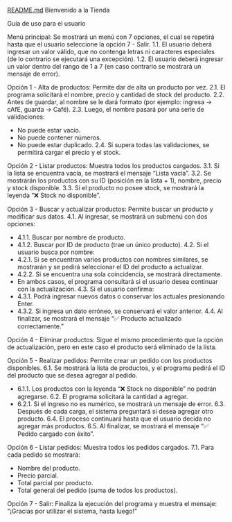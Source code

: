 [README.md](https://github.com/user-attachments/files/23107083/README.md)
Bienvenido a la Tienda

Guía de uso para el usuario

Menú principal:
Se mostrará un menú con 7 opciones, el cual se repetirá hasta que el usuario seleccione la opción 7 - Salir.
1.1. El usuario deberá ingresar un valor válido, que no contenga letras ni caracteres especiales (de lo contrario se ejecutará una excepción).
1.2. El usuario deberá ingresar un valor dentro del rango de 1 a 7 (en caso contrario se mostrará un mensaje de error).

Opción 1 - Alta de productos:
Permite dar de alta un producto por vez.
2.1. El programa solicitará el nombre, precio y cantidad de stock del producto.
2.2. Antes de guardar, al nombre se le dará formato (por ejemplo: ingresa → cAfE, guarda → Café).
2.3. Luego, el nombre pasará por una serie de validaciones:
- No puede estar vacío.
- No puede contener números.
- No puede estar duplicado.
2.4. Si supera todas las validaciones, se permitirá cargar el precio y el stock.

Opción 2 - Listar productos:
Muestra todos los productos cargados.
3.1. Si la lista se encuentra vacía, se mostrará el mensaje “Lista vacía”.
3.2. Se mostrarán los productos con su ID (posición en la lista + 1), nombre, precio y stock disponible.
3.3. Si el producto no posee stock, se mostrará la leyenda “❌ Stock no disponible”.

Opción 3 - Buscar y actualizar productos:
Permite buscar un producto y modificar sus datos.
4.1. Al ingresar, se mostrará un submenú con dos opciones:
- 4.1.1. Buscar por nombre de producto.
- 4.1.2. Buscar por ID de producto (trae un único producto).
4.2. Si el usuario busca por nombre:
- 4.2.1. Si se encuentran varios productos con nombres similares, se mostrarán y se pedirá seleccionar el ID del producto a actualizar.
- 4.2.2. Si se encuentra una sola coincidencia, se mostrará directamente.
- En ambos casos, el programa consultará si el usuario desea continuar con la actualización.
4.3. Si el usuario confirma:
- 4.3.1. Podrá ingresar nuevos datos o conservar los actuales presionando Enter.
- 4.3.2. Si ingresa un dato erróneo, se conservará el valor anterior.
4.4. Al finalizar, se mostrará el mensaje “✅ Producto actualizado correctamente.”

Opción 4 - Eliminar productos:
Sigue el mismo procedimiento que la opción de actualización, pero en este caso el producto será eliminado de la lista.

Opción 5 - Realizar pedidos:
Permite crear un pedido con los productos disponibles.
6.1. Se mostrará la lista de productos, y el programa pedirá el ID del producto que se desea agregar al pedido.
- 6.1.1. Los productos con la leyenda “❌ Stock no disponible” no podrán agregarse.
6.2. El programa solicitará la cantidad a agregar.
- 6.2.1. Si el ingreso no es numérico, se mostrará un mensaje de error.
6.3. Después de cada carga, el sistema preguntará si desea agregar otro producto.
6.4. El proceso continuará hasta que el usuario decida no agregar más productos.
6.5. Al finalizar, se mostrará el mensaje “✅ Pedido cargado con éxito”.

Opción 6 - Listar pedidos:
Muestra todos los pedidos cargados.
7.1. Para cada pedido se mostrará:
- Nombre del producto.
- Precio parcial.
- Total parcial por producto.
- Total general del pedido (suma de todos los productos).

Opción 7 - Salir:
Finaliza la ejecución del programa y muestra el mensaje:
“¡Gracias por utilizar el sistema, hasta luego!”
